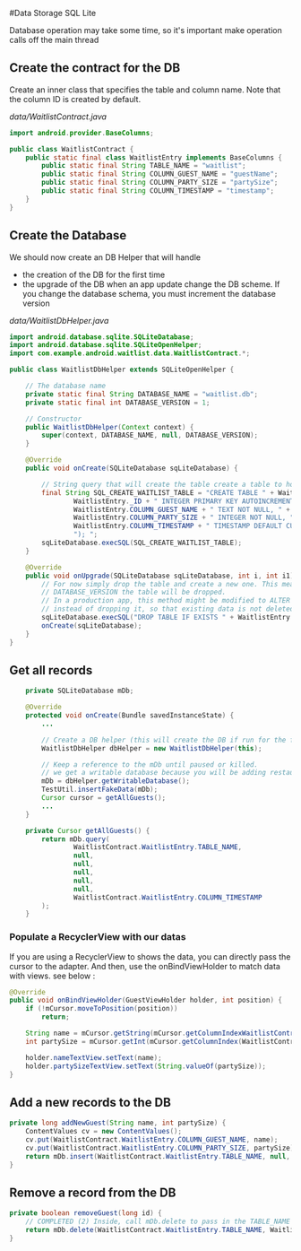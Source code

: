 #Data Storage SQL Lite

Database operation may take some time, so it's important make operation calls off the main thread

## Create the contract for the DB

Create an inner class that specifies the table and column name. Note that the column ID is created by default.

*data/WaitlistContract.java*
```java
import android.provider.BaseColumns;

public class WaitlistContract {
    public static final class WaitlistEntry implements BaseColumns {
        public static final String TABLE_NAME = "waitlist";
        public static final String COLUMN_GUEST_NAME = "guestName";
        public static final String COLUMN_PARTY_SIZE = "partySize";
        public static final String COLUMN_TIMESTAMP = "timestamp";
    }
}
```

## Create the Database

We should now create an DB Helper that will handle 
- the creation of the DB for the first time
- the upgrade of the DB when an app update change the DB scheme. If you change the database schema, you must increment the database version

*data/WaitlistDbHelper.java*
```java
import android.database.sqlite.SQLiteDatabase;
import android.database.sqlite.SQLiteOpenHelper;
import com.example.android.waitlist.data.WaitlistContract.*;

public class WaitlistDbHelper extends SQLiteOpenHelper {

    // The database name
    private static final String DATABASE_NAME = "waitlist.db";
    private static final int DATABASE_VERSION = 1; 

    // Constructor
    public WaitlistDbHelper(Context context) {
        super(context, DATABASE_NAME, null, DATABASE_VERSION);
    }

    @Override
    public void onCreate(SQLiteDatabase sqLiteDatabase) {

        // String query that will create the table create a table to hold waitlist data
        final String SQL_CREATE_WAITLIST_TABLE = "CREATE TABLE " + WaitlistEntry.TABLE_NAME + " (" +
                WaitlistEntry._ID + " INTEGER PRIMARY KEY AUTOINCREMENT," +
                WaitlistEntry.COLUMN_GUEST_NAME + " TEXT NOT NULL, " +
                WaitlistEntry.COLUMN_PARTY_SIZE + " INTEGER NOT NULL, " +
                WaitlistEntry.COLUMN_TIMESTAMP + " TIMESTAMP DEFAULT CURRENT_TIMESTAMP" +
                "); ";
        sqLiteDatabase.execSQL(SQL_CREATE_WAITLIST_TABLE);
    }

    @Override
    public void onUpgrade(SQLiteDatabase sqLiteDatabase, int i, int i1) {
        // For now simply drop the table and create a new one. This means if you change the
        // DATABASE_VERSION the table will be dropped.
        // In a production app, this method might be modified to ALTER the table
        // instead of dropping it, so that existing data is not deleted.
        sqLiteDatabase.execSQL("DROP TABLE IF EXISTS " + WaitlistEntry.TABLE_NAME);
        onCreate(sqLiteDatabase);
    }
}
```

## Get all records

```java
    private SQLiteDatabase mDb;

    @Override
    protected void onCreate(Bundle savedInstanceState) {
        ...

        // Create a DB helper (this will create the DB if run for the first time)
        WaitlistDbHelper dbHelper = new WaitlistDbHelper(this);

        // Keep a reference to the mDb until paused or killed. 
        // we get a writable database because you will be adding restaurant customers
        mDb = dbHelper.getWritableDatabase();
        TestUtil.insertFakeData(mDb);
        Cursor cursor = getAllGuests();
        ...
    }

	private Cursor getAllGuests() {
        return mDb.query(
                WaitlistContract.WaitlistEntry.TABLE_NAME,
                null,
                null,
                null,
                null,
                null,
                WaitlistContract.WaitlistEntry.COLUMN_TIMESTAMP
        );
    }
```

### Populate a RecyclerView with our datas

If you are using a RecyclerView to shows the data, you can directly pass the cursor to the adapter.
And then, use the onBindViewHolder to match data with views. see below : 
```java
@Override
public void onBindViewHolder(GuestViewHolder holder, int position) {
	if (!mCursor.moveToPosition(position))
	    return; 

	String name = mCursor.getString(mCursor.getColumnIndexWaitlistContract.WaitlistEntry.COLUMN_GUEST_NAME));
	int partySize = mCursor.getInt(mCursor.getColumnIndex(WaitlistContract.WaitlistEntry.COLUMN_PARTY_SIZE));

	holder.nameTextView.setText(name);
	holder.partySizeTextView.setText(String.valueOf(partySize));
}
```

## Add a new records to the DB
```java
private long addNewGuest(String name, int partySize) {
    ContentValues cv = new ContentValues();
    cv.put(WaitlistContract.WaitlistEntry.COLUMN_GUEST_NAME, name);
    cv.put(WaitlistContract.WaitlistEntry.COLUMN_PARTY_SIZE, partySize);
    return mDb.insert(WaitlistContract.WaitlistEntry.TABLE_NAME, null, cv);
}
```

## Remove a record from the DB
```java
private boolean removeGuest(long id) {
    // COMPLETED (2) Inside, call mDb.delete to pass in the TABLE_NAME and the condition that WaitlistEntry._ID equals id
    return mDb.delete(WaitlistContract.WaitlistEntry.TABLE_NAME, WaitlistContract.WaitlistEntry._ID + "=" + id, null) > 0;
}
```

